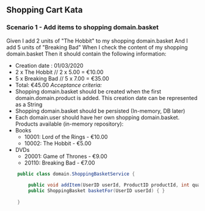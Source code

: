 ## Shopping Cart Kata
### Scenario 1 - Add items to shopping domain.basket
Given I add 2 units of "The Hobbit" to my shopping domain.basket
And I add 5 units of "Breaking Bad"
When I check the content of my shopping domain.basket
Then it should contain the following information:
- Creation date : 01/03/2020 
- 2 x The Hobbit   // 2 x 5.00 = €10.00 
- 5 x Breaking Bad // 5 x 7.00 = €35.00
- Total: €45.00
*Acceptance criteria:*
- Shopping domain.basket should be created when the first domain.domain.product is added. This creation date can be represented as a String
- Shopping domain.basket should be persisted (In-memory, DB later) 
- Each domain.user should have her own shopping domain.basket.
Products available (in-memory repository):
- Books 
   - 10001: Lord of the Rings - €10.00
   - 10002: The Hobbit - €5.00     
- DVDs
   - 20001: Game of Thrones - €9.00 
   - 20110: Breaking Bad - €7.00
    
```java
    public class domain.ShoppingBasketService {
    
        public void addItem(UserID userId, ProductID productId, int quantity) { }
        public ShoppingBasket basketFor(UserID userId) { }
    
    }   
